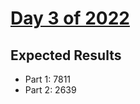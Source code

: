 # [Day 3 of 2022](https://adventofcode.com/2022/day/3)

## Expected Results

- Part 1: 7811
- Part 2: 2639
